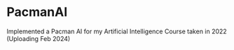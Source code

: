 # PacmanAI
Implemented a Pacman AI for my Artificial Intelligence Course taken in 2022 (Uploading Feb 2024)
